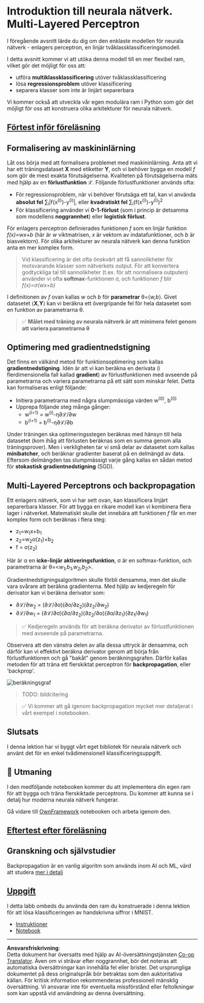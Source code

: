 <!--
CO_OP_TRANSLATOR_METADATA:
{
  "original_hash": "186bf7eeab776b36f557357ea56d4751",
  "translation_date": "2025-08-28T15:36:39+00:00",
  "source_file": "lessons/3-NeuralNetworks/04-OwnFramework/README.md",
  "language_code": "sv"
}
-->
# Introduktion till neurala nätverk. Multi-Layered Perceptron

I föregående avsnitt lärde du dig om den enklaste modellen för neurala nätverk - enlagers perceptron, en linjär tvåklassklassificeringsmodell.

I detta avsnitt kommer vi att utöka denna modell till en mer flexibel ram, vilket gör det möjligt för oss att:

* utföra **multiklassklassificering** utöver tvåklassklassificering
* lösa **regressionsproblem** utöver klassificering
* separera klasser som inte är linjärt separerbara

Vi kommer också att utveckla vår egen modulära ram i Python som gör det möjligt för oss att konstruera olika arkitekturer för neurala nätverk.

## [Förtest inför föreläsning](https://ff-quizzes.netlify.app/en/ai/quiz/7)

## Formalisering av maskininlärning

Låt oss börja med att formalisera problemet med maskininlärning. Anta att vi har ett träningsdataset **X** med etiketter **Y**, och vi behöver bygga en modell *f* som gör de mest exakta förutsägelserna. Kvaliteten på förutsägelserna mäts med hjälp av en **förlustfunktion** ℒ. Följande förlustfunktioner används ofta:

* För regressionsproblem, när vi behöver förutsäga ett tal, kan vi använda **absolut fel** ∑<sub>i</sub>|f(x<sup>(i)</sup>)-y<sup>(i)</sup>|, eller **kvadratiskt fel** ∑<sub>i</sub>(f(x<sup>(i)</sup>)-y<sup>(i)</sup>)<sup>2</sup>
* För klassificering använder vi **0-1-förlust** (som i princip är detsamma som modellens **noggrannhet**) eller **logistisk förlust**.

För enlagers perceptron definierades funktionen *f* som en linjär funktion *f(x)=wx+b* (här är *w* viktmatrisen, *x* är vektorn av indatafunktioner, och *b* är biasvektorn). För olika arkitekturer av neurala nätverk kan denna funktion anta en mer komplex form.

> Vid klassificering är det ofta önskvärt att få sannolikheter för motsvarande klasser som nätverkets output. För att konvertera godtyckliga tal till sannolikheter (t.ex. för att normalisera outputen) använder vi ofta **softmax**-funktionen σ, och funktionen *f* blir *f(x)=σ(wx+b)*

I definitionen av *f* ovan kallas *w* och *b* för **parametrar** θ=⟨*w,b*⟩. Givet datasetet ⟨**X**,**Y**⟩ kan vi beräkna ett övergripande fel för hela datasetet som en funktion av parametrarna θ.

> ✅ **Målet med träning av neurala nätverk är att minimera felet genom att variera parametrarna θ**

## Optimering med gradientnedstigning

Det finns en välkänd metod för funktionsoptimering som kallas **gradientnedstigning**. Idén är att vi kan beräkna en derivata (i flerdimensionella fall kallad **gradient**) av förlustfunktionen med avseende på parametrarna och variera parametrarna på ett sätt som minskar felet. Detta kan formaliseras enligt följande:

* Initiera parametrarna med några slumpmässiga värden w<sup>(0)</sup>, b<sup>(0)</sup>
* Upprepa följande steg många gånger:
    - w<sup>(i+1)</sup> = w<sup>(i)</sup>-η∂ℒ/∂w
    - b<sup>(i+1)</sup> = b<sup>(i)</sup>-η∂ℒ/∂b

Under träningen ska optimeringsstegen beräknas med hänsyn till hela datasetet (kom ihåg att förlusten beräknas som en summa genom alla träningsprover). Men i verkligheten tar vi små delar av datasetet som kallas **minibatcher**, och beräknar gradienter baserat på en delmängd av data. Eftersom delmängden tas slumpmässigt varje gång kallas en sådan metod för **stokastisk gradientnedstigning** (SGD).

## Multi-Layered Perceptrons och backpropagation

Ett enlagers nätverk, som vi har sett ovan, kan klassificera linjärt separerbara klasser. För att bygga en rikare modell kan vi kombinera flera lager i nätverket. Matematiskt skulle det innebära att funktionen *f* får en mer komplex form och beräknas i flera steg:
* z<sub>1</sub>=w<sub>1</sub>x+b<sub>1</sub>
* z<sub>2</sub>=w<sub>2</sub>α(z<sub>1</sub>)+b<sub>2</sub>
* f = σ(z<sub>2</sub>)

Här är α en **icke-linjär aktiveringsfunktion**, σ är en softmax-funktion, och parametrarna är θ=<*w<sub>1</sub>,b<sub>1</sub>,w<sub>2</sub>,b<sub>2</sub>*>.

Gradientnedstigningsalgoritmen skulle förbli densamma, men det skulle vara svårare att beräkna gradienterna. Med hjälp av kedjeregeln för derivator kan vi beräkna derivator som:

* ∂ℒ/∂w<sub>2</sub> = (∂ℒ/∂σ)(∂σ/∂z<sub>2</sub>)(∂z<sub>2</sub>/∂w<sub>2</sub>)
* ∂ℒ/∂w<sub>1</sub> = (∂ℒ/∂σ)(∂σ/∂z<sub>2</sub>)(∂z<sub>2</sub>/∂α)(∂α/∂z<sub>1</sub>)(∂z<sub>1</sub>/∂w<sub>1</sub>)

> ✅ Kedjeregeln används för att beräkna derivator av förlustfunktionen med avseende på parametrarna.

Observera att den vänstra delen av alla dessa uttryck är densamma, och därför kan vi effektivt beräkna derivator genom att börja från förlustfunktionen och gå "bakåt" genom beräkningsgrafen. Därför kallas metoden för att träna ett flerskiktat perceptron för **backpropagation**, eller 'backprop'.

<img alt="beräkningsgraf" src="images/ComputeGraphGrad.png"/>

> TODO: bildcitering

> ✅ Vi kommer att gå igenom backpropagation mycket mer detaljerat i vårt exempel i notebooken.  

## Slutsats

I denna lektion har vi byggt vårt eget bibliotek för neurala nätverk och använt det för en enkel tvådimensionell klassificeringsuppgift.

## 🚀 Utmaning

I den medföljande notebooken kommer du att implementera din egen ram för att bygga och träna flerskiktade perceptrons. Du kommer att kunna se i detalj hur moderna neurala nätverk fungerar.

Gå vidare till [OwnFramework](OwnFramework.ipynb) notebooken och arbeta igenom den.

## [Eftertest efter föreläsning](https://ff-quizzes.netlify.app/en/ai/quiz/8)

## Granskning och självstudier

Backpropagation är en vanlig algoritm som används inom AI och ML, värd att studera [mer i detalj](https://wikipedia.org/wiki/Backpropagation)

## [Uppgift](lab/README.md)

I detta labb ombeds du använda den ram du konstruerade i denna lektion för att lösa klassificeringen av handskrivna siffror i MNIST.

* [Instruktioner](lab/README.md)
* [Notebook](lab/MyFW_MNIST.ipynb)

---

**Ansvarsfriskrivning**:  
Detta dokument har översatts med hjälp av AI-översättningstjänsten [Co-op Translator](https://github.com/Azure/co-op-translator). Även om vi strävar efter noggrannhet, bör det noteras att automatiska översättningar kan innehålla fel eller brister. Det ursprungliga dokumentet på dess originalspråk bör betraktas som den auktoritativa källan. För kritisk information rekommenderas professionell mänsklig översättning. Vi ansvarar inte för eventuella missförstånd eller feltolkningar som kan uppstå vid användning av denna översättning.